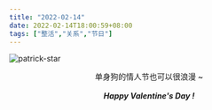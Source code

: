 ```yaml
---
title: "2022-02-14"
date: 2022-02-14T18:00:59+08:00
tags: ["整活","关系","节日"]
---
```


![patrick-star](https://gcore.jsdelivr.net/gh/AlexLiu2022/resources/img/patrick-star.png)

<center> 单身狗的情人节也可以很浪漫 ~ </center> 

<br>

<center><strong><i>Happy Valentine's Day !</i></strong> </center>
